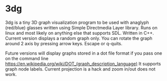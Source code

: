 # 3dg
3dg is a tiny 3D graph visualization program to be used with anaglyph (red/blue) glasses written using Simple Directmedia Layer library.  Runs on linux and most likely on anything else that supports SDL. Written in C++.  Current version displays a random graph only.  You can rotate the graph around 2 axis by pressing arrow keys.  Escape or q-quits.

Future versions will display graphs stored in a dot file format if you pass one on the command line
https://en.wikipedia.org/wiki/DOT_(graph_description_language)
It supports graph node labels.
Current projection is a hack and zoom in/out does not work.

